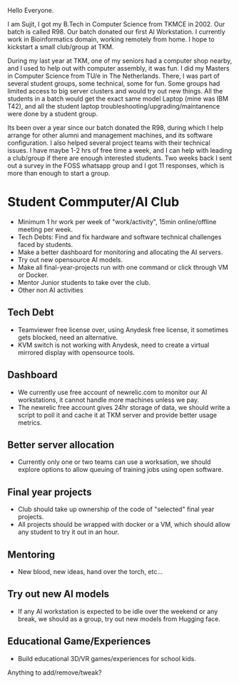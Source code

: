 
Hello Everyone.

I am Sujit, I got my B.Tech in Computer Science from TKMCE in 2002. Our batch is called R98. Our batch donated our first AI Workstation. I currently work in Bioinformatics domain, working remotely from home. I hope to kickstart a small club/group at TKM.

During my last year at TKM, one of my seniors had a computer shop nearby, and I used to help out with computer assembly, it was fun. I did my Masters in Computer Science from TU/e in The Netherlands. There, I was part of several student groups, some technical, some for fun. Some groups had limited access to big server clusters and would try out new things. All the students in a batch would get the exact same model Laptop (mine was IBM T42), and all the student laptop troubleshooting/upgrading/maintanence were done by a student group.

Its been over a year since our batch donated the R98, during which I help arrange for other alumni and management machines, and its software configuration. I also helped several project teams with their technical issues. I have maybe 1-2 hrs of free time a week, and I can help with leading a club/group if there are enough interested students. Two weeks back I sent out a survey in the FOSS whatsapp group and I got 11 responses, which is more than enough to start a group. 



# Student Commputer/AI Club
- Minimum 1 hr work per week of "work/activity", 15min online/offline meeting per week.
- Tech Debts: Find and fix hardware and software technical challenges faced by students.
- Make a better dashboard for monitoring and allocating the AI servers.
- Try out new opensource AI models.
- Make all final-year-projects run with one command or click through VM or Docker.
- Mentor Junior students to take over the club.
- Other non AI activities

## Tech Debt
- Teamviewer free license over, using Anydesk free license, it sometimes gets blocked, need an alternative.
- KVM switch is not working with Anydesk, need to create a virtual mirrored display with opensource tools.

## Dashboard
- We currently use free account of newrelic.com to monitor our AI workstations, it cannot handle more machines unless we pay.
- The newrelic free account gives 24hr storage of data, we should write a script to poll it and cache it at TKM server and provide better usage metrics.

## Better server allocation
- Currently only one or two teams can use a worksation, we should explore options to allow queuing of training jobs using open software.

## Final year projects
- Club should take up ownership of the code of "selected" final year projects.
- All projects should be wrapped with docker or a VM, which should allow any student to try it out in an hour.

## Mentoring
- New blood, new ideas, hand over the torch, etc...

## Try out new AI models
- If any AI workstation is expected to be idle over the weekend or any break, we should as a group, try out new models from Hugging face. 

## Educational Game/Experiences
- Build educational 3D/VR games/experiences for school kids.

Anything to add/remove/tweak?